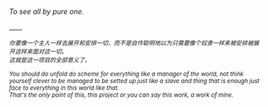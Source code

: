 *To see all by pure one.*

 \____

<sup>*你要像一个主人一样去展开和安排一切，而不是自作聪明地以为只需要像个奴隶一样来被安排被展开这样来面对这一切。* </sup>  
<sub>*这就是这一项目的全部意义了。* </sub>  

<sup>*You should do unfold do scheme for everything like a manager of the world, not think yourself clever to be managed to be setted up just like a slave and thing that is enough just face to everything in this world like that.* </sup>  
<sub>*That's the only point of this, this project or you can say this work, a work of mine.* </sub>  
